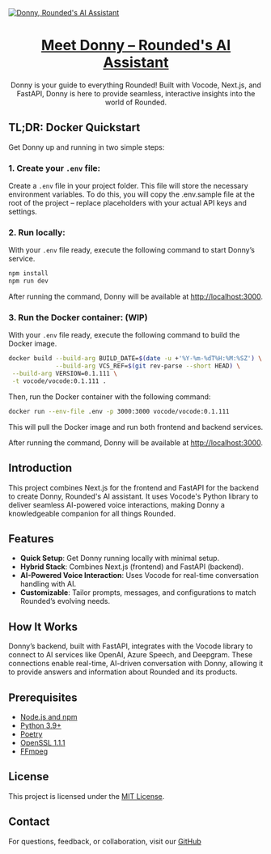 <a href="https://rounded.com">
  <img alt="Donny, Rounded's AI Assistant" src="public/donny_logo.avif">
  <h1 align="center">Meet Donny – Rounded's AI Assistant</h1>
</a>

<p align="center">
  Donny is your guide to everything Rounded! Built with Vocode, Next.js, and FastAPI, Donny is here to provide seamless, interactive insights into the world of Rounded.
</p>

## TL;DR: Docker Quickstart

Get Donny up and running in two simple steps:

### 1. **Create your `.env` file:**

Create a `.env` file in your project folder. This file will store the necessary environment variables. To do this, you will copy the .env.sample file at the root of the project – replace placeholders with your actual API keys and settings.

### 2. **Run locally:**

With your `.env` file ready, execute the following command to start Donny’s service.

```bash
npm install
npm run dev
```

After running the command, Donny will be available at [http://localhost:3000](http://localhost:3000).

### 3. **Run the Docker container:** (WIP)

With your `.env` file ready, execute the following command to build the Docker image.

```bash
docker build --build-arg BUILD_DATE=$(date -u +'%Y-%m-%dT%H:%M:%SZ') \
             --build-arg VCS_REF=$(git rev-parse --short HEAD) \
 --build-arg VERSION=0.1.111 \
 -t vocode/vocode:0.1.111 .
```

Then, run the Docker container with the following command:

```bash
docker run --env-file .env -p 3000:3000 vocode/vocode:0.1.111
```

This will pull the Docker image and run both frontend and backend services.

After running the command, Donny will be available at [http://localhost:3000](http://localhost:3000).

## Introduction

This project combines Next.js for the frontend and FastAPI for the backend to create Donny, Rounded's AI assistant. It uses Vocode's Python library to deliver seamless AI-powered voice interactions, making Donny a knowledgeable companion for all things Rounded.

## Features

- **Quick Setup**: Get Donny running locally with minimal setup.
- **Hybrid Stack**: Combines Next.js (frontend) and FastAPI (backend).
- **AI-Powered Voice Interaction**: Uses Vocode for real-time conversation handling with AI.
- **Customizable**: Tailor prompts, messages, and configurations to match Rounded’s evolving needs.

## How It Works

Donny’s backend, built with FastAPI, integrates with the Vocode library to connect to AI services like OpenAI, Azure Speech, and Deepgram. These connections enable real-time, AI-driven conversation with Donny, allowing it to provide answers and information about Rounded and its products.

## Prerequisites

- [Node.js and npm](https://nodejs.org/en/download/)
- [Python 3.9+](https://www.python.org/downloads/)
- [Poetry](https://python-poetry.org/docs/#installation)
- [OpenSSL 1.1.1](https://learn.microsoft.com/en-us/azure/ai-services/speech-service/quickstarts/setup-platform?tabs=linux%2Cubuntu%2Cdotnetcli%2Cdotnet%2Cjre%2Cmaven%2Cnodejs%2Cmac%2Cpypi&pivots=programming-language-python)
- [FFmpeg](https://ffmpeg.org/download.html)

## License

This project is licensed under the [MIT License](./LICENSE).

## Contact

For questions, feedback, or collaboration, visit our [GitHub](https://github.com/memamet/my-vocode-rounded)
